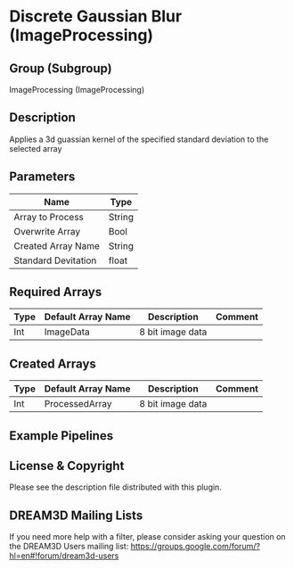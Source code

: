 Discrete Gaussian Blur (ImageProcessing) 
=====

## Group (Subgroup) ##

ImageProcessing (ImageProcessing)

## Description ##

Applies a 3d guassian kernel of the specified standard deviation to the selected array

## Parameters ##

| Name             | Type |
|------------------|------|
| Array to Process | String |
| Overwrite Array| Bool |
| Created Array Name | String |
| Standard Devitation| float |


## Required Arrays ##

| Type | Default Array Name | Description | Comment |
|------|--------------------|-------------|---------|
| Int | ImageData | 8 bit image data       | |


## Created Arrays ##

| Type | Default Array Name | Description | Comment |
|------|--------------------|-------------|---------|
| Int | ProcessedArray | 8 bit image data       | |




## Example Pipelines ##



## License & Copyright ##

Please see the description file distributed with this plugin.

## DREAM3D Mailing Lists ##

If you need more help with a filter, please consider asking your question on the DREAM3D Users mailing list:
https://groups.google.com/forum/?hl=en#!forum/dream3d-users

